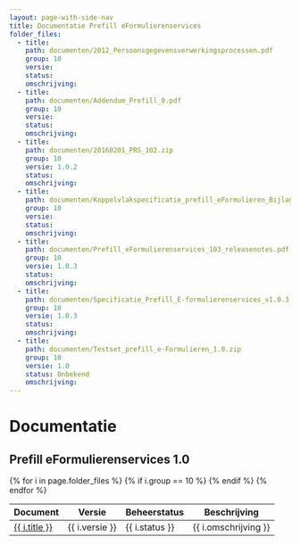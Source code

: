 ```yaml
---
layout: page-with-side-nav
title: Documentatie Prefill eFormulierenservices
folder_files:
  - title: 
    path: documenten/2012_Persoonsgegevensverwerkingsprocessen.pdf
    group: 10
    versie: 
    status: 
    omschrijving: 
  - title: 
    path: documenten/Addendum_Prefill_0.pdf
    group: 10
    versie: 
    status: 
    omschrijving: 
  - title: 
    path: documenten/20160201_PRS_102.zip
    group: 10
    versie: 1.0.2
    status: 
    omschrijving: 
  - title: 
    path: documenten/Koppelvlakspecificatie_prefill_eFormulieren_Bijlage_B.xlsx.zip
    group: 10
    versie: 
    status: 
    omschrijving: 
  - title: 
    path: documenten/Prefill_eFormulierenservices_103_releasenotes.pdf
    group: 10
    versie: 1.0.3
    status: 
    omschrijving: 
  - title: 
    path: documenten/Specificatie_Prefill_E-formulierenservices_v1.0.3.pdf
    group: 10
    versie: 1.0.3
    status: 
    omschrijving: 
  - title: 
    path: documenten/Testset_prefill_e-Formulieren_1.0.zip
    group: 10
    versie: 1.0
    status: Onbekend
    omschrijving: 
---
```


# Documentatie

## Prefill eFormulierenservices 1.0

<table>
	<thead>
		<tr>
			<th>Document</th><th>Versie</th><th>Beheerstatus</th><th>Beschrijving</th>
		</tr>
	</thead>
	<tbody>
		{% for i in page.folder_files %}
			{% if i.group == 10 %} 
				<tr>
					<td>
					  <a href="{{ i.path | base_url }}">
						{{ i.title }}
					  </a>
					</td>
					<td>{{ i.versie }}</td>
					<td>{{ i.status }}</td>
					<td>{{ i.omschrijving }}</td>
				</tr>
			{% endif %} 
		{% endfor %}
	</tbody>
</table>
